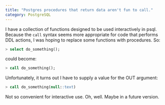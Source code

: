```yaml
---
title: "Postgres procedures that return data aren't fun to call."
category: PostgreSQL
---
```


I have a collection of functions designed to be used interactively in psql. Because the `call` syntax seems more appropriate for code that performs DDL actions, I was hoping to replace some functions with procedures. So:

```sql
> select do_something();
```
could become:

```sql
> call do_something();
```

Unfortunately, it turns out I have to supply a value for the OUT argument:

```sql
> call do_something(null::text)
```

Not so convenient for interactive use. Oh, well. Maybe in a future version.

